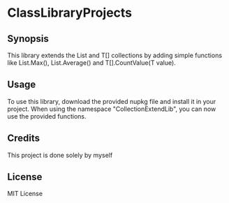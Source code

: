 # ClassLibraryProjects

## Synopsis

This library extends the List<T> and T[] collections by adding simple functions like List<T>.Max(), List<T>.Average() and T[].CountValue(T value).
  
## Usage

To use this library, download the provided nupkg file and install it in your project.
When using the namespace "CollectionExtendLib", you can now use the provided functions.

## Credits

This project is done solely by myself

## License

MIT License
